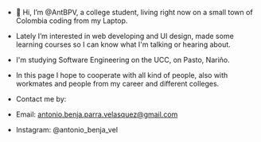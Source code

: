 - 👋 Hi, I’m @AntBPV, a college student, living right now on a small town of Colombia coding from my Laptop.
- Lately I’m interested in web developing and UI design, made some learning courses so I can know what I'm talking or hearing about.
- I'm studying Software Engineering on the UCC, on Pasto, Nariño.
- In this page I hope to cooperate with all kind of people, also with workmates and people from my career and different colleges.

- Contact me by:
- Email: antonio.benja.parra.velasquez@gmail.com
- Instagram: @antonio_benja_vel

<!---
AntBPV/AntBPV is a ✨ special ✨ repository because its `README.md` (this file) appears on your GitHub profile.
You can click the Preview link to take a look at your changes.
--->
